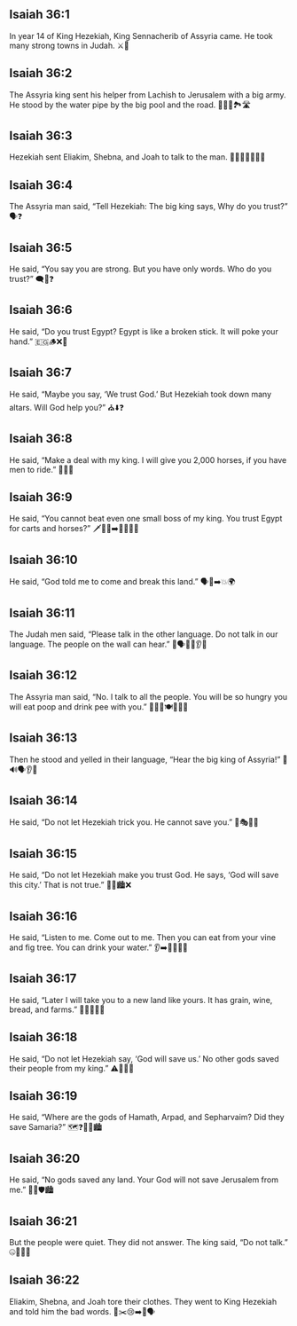 ## Isaiah 36:1
In year 14 of King Hezekiah, King Sennacherib of Assyria came. He took many strong towns in Judah. ⚔️🏰
## Isaiah 36:2
The Assyria king sent his helper from Lachish to Jerusalem with a big army. He stood by the water pipe by the big pool and the road. 💂‍♂️💧🏞️🛣️
## Isaiah 36:3
Hezekiah sent Eliakim, Shebna, and Joah to talk to the man. 🧑‍🦱🧑‍💼🧑‍💻🤝
## Isaiah 36:4
The Assyria man said, “Tell Hezekiah: The big king says, Why do you trust?” 🗣️❓
## Isaiah 36:5
He said, “You say you are strong. But you have only words. Who do you trust?” 🗨️👐❓
## Isaiah 36:6
He said, “Do you trust Egypt? Egypt is like a broken stick. It will poke your hand.” 🇪🇬🪵❌🤕
## Isaiah 36:7
He said, “Maybe you say, ‘We trust God.’ But Hezekiah took down many altars. Will God help you?” ⛪⬇️❓
## Isaiah 36:8
He said, “Make a deal with my king. I will give you 2,000 horses, if you have men to ride.” 🤝🐎🐎
## Isaiah 36:9
He said, “You cannot beat even one small boss of my king. You trust Egypt for carts and horses?” 🗡️🧑‍✈️➡️🚫🇪🇬🐎
## Isaiah 36:10
He said, “God told me to come and break this land.” 🗣️🙏➡️💥🌍
## Isaiah 36:11
The Judah men said, “Please talk in the other language. Do not talk in our language. The people on the wall can hear.” 🙏🗣️🔁🚫👂🧱
## Isaiah 36:12
The Assyria man said, “No. I talk to all the people. You will be so hungry you will eat poop and drink pee with you.” 📣👥😭🍽️💩🥤🤢
## Isaiah 36:13
Then he stood and yelled in their language, “Hear the big king of Assyria!” 📣🔊🗣️👂👑
## Isaiah 36:14
He said, “Do not let Hezekiah trick you. He cannot save you.” 🚫🎭❌🆘
## Isaiah 36:15
He said, “Do not let Hezekiah make you trust God. He says, ‘God will save this city.’ That is not true.” 🚫🙏🏙️❌
## Isaiah 36:16
He said, “Listen to me. Come out to me. Then you can eat from your vine and fig tree. You can drink your water.” 👂➡️🤝🍇🌳💧
## Isaiah 36:17
He said, “Later I will take you to a new land like yours. It has grain, wine, bread, and farms.” 🧳🌾🍞🍇🏡
## Isaiah 36:18
He said, “Do not let Hezekiah say, ‘God will save us.’ No other gods saved their people from my king.” ⚠️🙏❌👑
## Isaiah 36:19
He said, “Where are the gods of Hamath, Arpad, and Sepharvaim? Did they save Samaria?” 🗺️❓🗿❌🏙️
## Isaiah 36:20
He said, “No gods saved any land. Your God will not save Jerusalem from me.” 🗿🚫🛡️🏙️
## Isaiah 36:21
But the people were quiet. They did not answer. The king said, “Do not talk.” 🤐🙅‍♂️👑
## Isaiah 36:22
Eliakim, Shebna, and Joah tore their clothes. They went to King Hezekiah and told him the bad words. 👕✂️😢➡️👑🗣️
